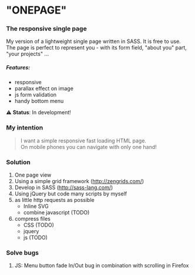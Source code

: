 # "ONEPAGE"
### The responsive single page

My version of a lightweight single page written in SASS. It is free to use. The page is perfect to represent you - with its form field, "about you" part, "your projects" ... 

##### Features:
- responsive
- parallax effect on image
- js form validation
- handy bottom menu

:warning: __Status__: In development!


### My intention

> I want a simple responsive fast loading HTML page.<br />
> On mobile phones you can navigate with only one hand!

### Solution 

1. One page view
2. Using a simple grid framework (http://zengrids.com/)
3. Develop in SASS (http://sass-lang.com/)
4. Using jQuery but code many scripts by myself
5. as little http requests as possible
	* Inline SVG
	* combine javascript (TODO)
6. compress files
	* CSS (TODO)
	* jquery
	* js (TODO)
	
	
### Solve bugs

1. JS: Menu button fade In/Out bug in combination with scrolling in Firefox
